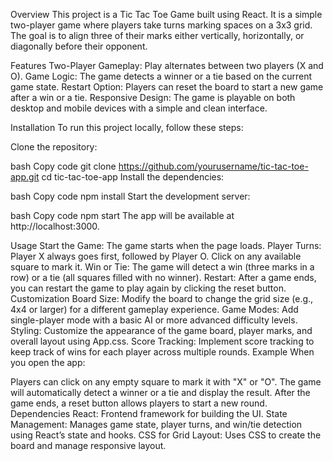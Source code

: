 Overview
This project is a Tic Tac Toe Game built using React. It is a simple two-player game where players take turns marking spaces on a 3x3 grid. The goal is to align three of their marks either vertically, horizontally, or diagonally before their opponent.

Features
Two-Player Gameplay: Play alternates between two players (X and O).
Game Logic: The game detects a winner or a tie based on the current game state.
Restart Option: Players can reset the board to start a new game after a win or a tie.
Responsive Design: The game is playable on both desktop and mobile devices with a simple and clean interface.

Installation
To run this project locally, follow these steps:

Clone the repository:

bash
Copy code
git clone https://github.com/yourusername/tic-tac-toe-app.git
cd tic-tac-toe-app
Install the dependencies:

bash
Copy code
npm install
Start the development server:

bash
Copy code
npm start
The app will be available at http://localhost:3000.

Usage
Start the Game: The game starts when the page loads.
Player Turns: Player X always goes first, followed by Player O. Click on any available square to mark it.
Win or Tie: The game will detect a win (three marks in a row) or a tie (all squares filled with no winner).
Restart: After a game ends, you can restart the game to play again by clicking the reset button.
Customization
Board Size: Modify the board to change the grid size (e.g., 4x4 or larger) for a different gameplay experience.
Game Modes: Add single-player mode with a basic AI or more advanced difficulty levels.
Styling: Customize the appearance of the game board, player marks, and overall layout using App.css.
Score Tracking: Implement score tracking to keep track of wins for each player across multiple rounds.
Example
When you open the app:

Players can click on any empty square to mark it with "X" or "O".
The game will automatically detect a winner or a tie and display the result.
After the game ends, a reset button allows players to start a new round.
Dependencies
React: Frontend framework for building the UI.
State Management: Manages game state, player turns, and win/tie detection using React’s state and hooks.
CSS for Grid Layout: Uses CSS to create the board and manage responsive layout.
